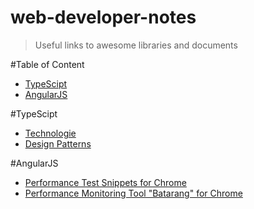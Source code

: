 # web-developer-notes
> Useful links to awesome libraries and documents

#Table of Content
- [TypeScipt](#TypeScipt)
- [AngularJS](AngularJS)

#TypeScipt

- [Technologie](https://www.typescriptlang.org/)
- [Design Patterns](https://github.com/torokmark/design_patterns_in_typescript)

#AngularJS

- [Performance Test Snippets for Chrome](https://github.com/bahmutov/code-snippets)
- [Performance Monitoring Tool "Batarang" for Chrome](https://chrome.google.com/webstore/detail/angularjs-batarang/ighdmehidhipcmcojjgiloacoafjmpfk?hl=en)
